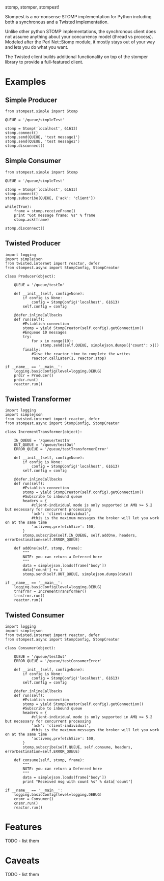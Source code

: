 stomp, stomper, stompest!

Stompest is a no-nonsense STOMP implementation for Python including both a synchronous and a Twisted implementation.

Unlike other python STOMP implementations, the synchronous client does not assume anything about your concurrency model (thread vs process).  Modeled after the Perl Net::Stomp module, it mostly stays out of your way and lets you do what you want.

The Twisted client builds additional functionality on top of the stomper library to provide a full-featured client.

Examples
========

Simple Producer
---------------

    from stompest.simple import Stomp

    QUEUE = '/queue/simpleTest'

    stomp = Stomp('localhost', 61613)
    stomp.connect()
    stomp.send(QUEUE, 'test message1')
    stomp.send(QUEUE, 'test message2')
    stomp.disconnect()
    
Simple Consumer
---------------

    from stompest.simple import Stomp

    QUEUE = '/queue/simpleTest'

    stomp = Stomp('localhost', 61613)
    stomp.connect()
    stomp.subscribe(QUEUE, {'ack': 'client'})

    while(True):
        frame = stomp.receiveFrame()
        print "Got message frame: %s" % frame
        stomp.ack(frame)
    
    stomp.disconnect()

Twisted Producer
----------------

    import logging
    import simplejson
    from twisted.internet import reactor, defer
    from stompest.async import StompConfig, StompCreator

    class Producer(object):
    
        QUEUE = '/queue/testIn'

        def __init__(self, config=None):
            if config is None:
                config = StompConfig('localhost', 61613)
            self.config = config
        
        @defer.inlineCallbacks
        def run(self):
            #Establish connection
            stomp = yield StompCreator(self.config).getConnection()
            #Enqueue 10 messages
            try:
                for x in range(10):
                    stomp.send(self.QUEUE, simplejson.dumps({'count': x}))
            finally:
                #Give the reactor time to complete the writes
                reactor.callLater(1, reactor.stop)
    
    if __name__ == '__main__':
        logging.basicConfig(level=logging.DEBUG)
        prdcr = Producer()
        prdcr.run()
        reactor.run()
        
Twisted Transformer
-------------------

    import logging
    import simplejson
    from twisted.internet import reactor, defer
    from stompest.async import StompConfig, StompCreator

    class IncrementTransformer(object):
    
        IN_QUEUE = '/queue/testIn'
        OUT_QUEUE = '/queue/testOut'
        ERROR_QUEUE = '/queue/testTransformerError'

        def __init__(self, config=None):
            if config is None:
                config = StompConfig('localhost', 61613)
            self.config = config
        
        @defer.inlineCallbacks
        def run(self):
            #Establish connection
            stomp = yield StompCreator(self.config).getConnection()
            #Subscribe to inbound queue
            headers = {
                #client-individual mode is only supported in AMQ >= 5.2 but necessary for concurrent processing
                'ack': 'client-individual',
                #this is the maximum messages the broker will let you work on at the same time
                'activemq.prefetchSize': 100, 
            }
            stomp.subscribe(self.IN_QUEUE, self.addOne, headers, errorDestination=self.ERROR_QUEUE)
    
        def addOne(self, stomp, frame):
            """
            NOTE: you can return a Deferred here
            """
            data = simplejson.loads(frame['body'])
            data['count'] += 1
            stomp.send(self.OUT_QUEUE, simplejson.dumps(data))
    
    if __name__ == '__main__':
        logging.basicConfig(level=logging.DEBUG)
        trnsfrmr = IncrementTransformer()
        trnsfrmr.run()
        reactor.run()

Twisted Consumer
----------------

    import logging
    import simplejson
    from twisted.internet import reactor, defer
    from stompest.async import StompConfig, StompCreator

    class Consumer(object):
    
        QUEUE = '/queue/testOut'
        ERROR_QUEUE = '/queue/testConsumerError'

        def __init__(self, config=None):
            if config is None:
                config = StompConfig('localhost', 61613)
            self.config = config
        
        @defer.inlineCallbacks
        def run(self):
            #Establish connection
            stomp = yield StompCreator(self.config).getConnection()
            #Subscribe to inbound queue
            headers = {
                #client-individual mode is only supported in AMQ >= 5.2 but necessary for concurrent processing
                'ack': 'client-individual',
                #this is the maximum messages the broker will let you work on at the same time
                'activemq.prefetchSize': 100, 
            }
            stomp.subscribe(self.QUEUE, self.consume, headers, errorDestination=self.ERROR_QUEUE)
    
        def consume(self, stomp, frame):
            """
            NOTE: you can return a Deferred here
            """
            data = simplejson.loads(frame['body'])
            print "Received msg with count %s" % data['count']
    
    if __name__ == '__main__':
        logging.basicConfig(level=logging.DEBUG)
        cnsmr = Consumer()
        cnsmr.run()
        reactor.run()

Features
========

TODO - list them

Caveats
=======

TODO - list them

